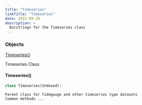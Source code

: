 ```yaml
---
title: "Timeseries"
linkTitle: "Timeseries"
date: 2022-09-20
description: >
  Docstrings for the Timeseries class
---
```

### Objects

[Timeseries()](#timeseries)<br />

Timeseries Class
#### Timeseries()
```python
class Timeseries(Indexed):
```

```
Parent class for Tidegauge and other timeseries type datasets
Common methods ...
```
